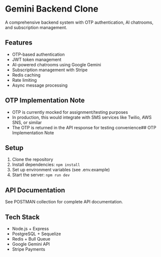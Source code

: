 # Gemini Backend Clone

A comprehensive backend system with OTP authentication, AI chatrooms, and subscription management.

## Features
- OTP-based authentication
- JWT token management
- AI-powered chatrooms using Google Gemini
- Subscription management with Stripe
- Redis caching
- Rate limiting
- Async message processing

## OTP Implementation Note
- OTP is currently mocked for assignment/testing purposes
- In production, this would integrate with SMS services like Twilio, AWS SNS, or similar
- The OTP is returned in the API response for testing convenience## OTP Implementation Note


## Setup
1. Clone the repository
2. Install dependencies: `npm install`
3. Set up environment variables (see .env.example)
4. Start the server: `npm run dev`

## API Documentation
See POSTMAN collection for complete API documentation.

## Tech Stack
- Node.js + Express
- PostgreSQL + Sequelize
- Redis + Bull Queue
- Google Gemini API
- Stripe Payments